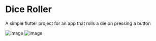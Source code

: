 # Dice Roller

A simple flutter project for an app that rolls a die on pressing a button

![image](https://github.com/shunphoenix55/Flutter-Dice-Roller/assets/76583147/13adfaa0-9b73-4dd3-9815-8535cff5339c)
![image](https://github.com/shunphoenix55/Flutter-Dice-Roller/assets/76583147/43bf31c2-94dd-4b42-9f9c-23ef2bf91bc6)
